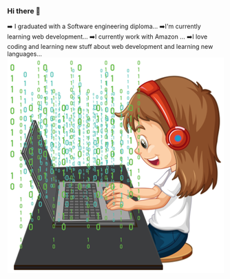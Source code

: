 ### Hi there 👋

<!--
**AmanKaur1011/AmanKaur1011** is a ✨ _special_ ✨ repository because its `README.md` (this file) appears on your GitHub profile.

Here are some ideas to get you started:

- 🔭 I’m currently working on ...
- 🌱 I’m currently learning ...
- 👯 I’m looking to collaborate on ...
- 🤔 I’m looking for help with ...
- 💬 Ask me about ...
- 📫 How to reach me: ...
- 😄 Pronouns: ...
- ⚡ Fun fact: ...
-->
➡️ I graduated with a Software engineering diploma...
➡️I'm currently learning web development...
➡️I currently work with Amazon ...
➡️I love coding and learning new stuff about web development and learning new languages...
  ![cute girl coding](np9f_leld_220705.jpg)
